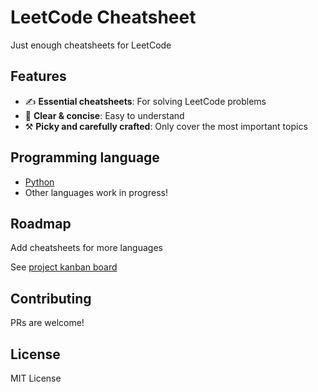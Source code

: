 # LeetCode Cheatsheet

Just enough cheatsheets for LeetCode

## Features

- ✍️ **Essential cheatsheets**: For solving LeetCode problems
- 🧠 **Clear & concise**: Easy to understand
- ⚒️ **Picky and carefully crafted**: Only cover the most important topics

## Programming language

- [Python](./python.md)
- Other languages work in progress!

## Roadmap

Add cheatsheets for more languages

See [project kanban board](https://github.com/users/Kamigami55/projects/1?query=is%3Aopen+sort%3Aupdated-desc)

## Contributing

PRs are welcome!

## License

MIT License
